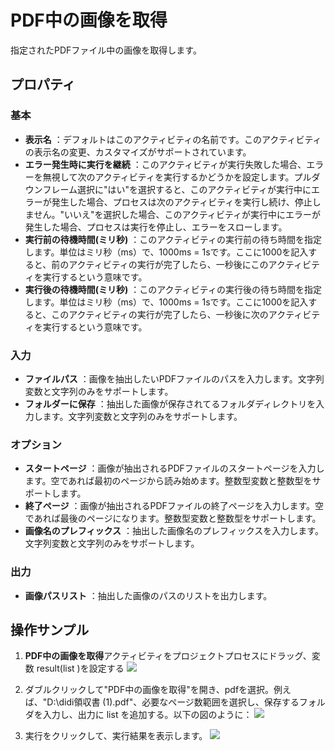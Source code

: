 # PDF中の画像を取得

指定されたPDFファイル中の画像を取得します。

## プロパティ

### 基本

- **表示名** ：デフォルトはこのアクティビティの名前です。このアクティビティの表示名の変更、カスタマイズがサポートされています。
- **エラー発生時に実行を継続** ：このアクティビティが実行失敗した場合、エラーを無視して次のアクティビティを実行するかどうかを設定します。プルダウンフレーム選択に"はい"を選択すると、このアクティビティが実行中にエラーが発生した場合、プロセスは次のアクティビティを実行し続け、停止しません。"いいえ"を選択した場合、このアクティビティが実行中にエラーが発生した場合、プロセスは実行を停止し、エラーをスローします。
- **実行前の待機時間(ミリ秒)** ：このアクティビティの実行前の待ち時間を指定します。単位はミリ秒（ms）で、1000ms = 1sです。ここに1000を記入すると、前のアクティビティの実行が完了したら、一秒後にこのアクティビティを実行するという意味です。
- **実行後の待機時間(ミリ秒)** ：このアクティビティの実行後の待ち時間を指定します。単位はミリ秒（ms）で、1000ms = 1sです。ここに1000を記入すると、このアクティビティの実行が完了したら、一秒後に次のアクティビティを実行するという意味です。

### 入力

- **ファイルパス** ：画像を抽出したいPDFファイルのパスを入力します。文字列変数と文字列のみをサポートします。
- **フォルダーに保存** ：抽出した画像が保存されてるフォルダディレクトリを入力します。文字列変数と文字列のみをサポートします。

### オプション

- **スタートページ** ：画像が抽出されるPDFファイルのスタートページを入力します。空であれば最初のページから読み始めます。整数型変数と整数型をサポートします。
- **終了ページ** ：画像が抽出されるPDFファイルの終了ページを入力します。空であれば最後のページになります。整数型変数と整数型をサポートします。
- **画像名のプレフィックス** ：抽出した画像名のプレフィックスを入力します。文字列変数と文字列のみをサポートします。

### 出力

- **画像パスリスト** ：抽出した画像のパスのリストを出力します。

## 操作サンプル

1. **PDF中の画像を取得**アクティビティをプロジェクトプロセスにドラッグ、変数 result(list <string>)を設定する
![](https://docimages.blob.core.chinacloudapi.cn/images/Activities/ExtractImages_1.png)

2. ダブルクリックして"PDF中の画像を取得"を開き、pdfを選択。例えば、"D:\\didi領収書 (1).pdf"、必要なページ数範囲を選択し、保存するフォルダを入力し、出力に list <string>を追加する。以下の図のように：
![](https://docimages.blob.core.chinacloudapi.cn/images/Activities/ExtractImages_2.png)

3. 実行をクリックして、実行結果を表示します。
![](https://docimages.blob.core.chinacloudapi.cn/images/Activities/ExtractImages_3.png)